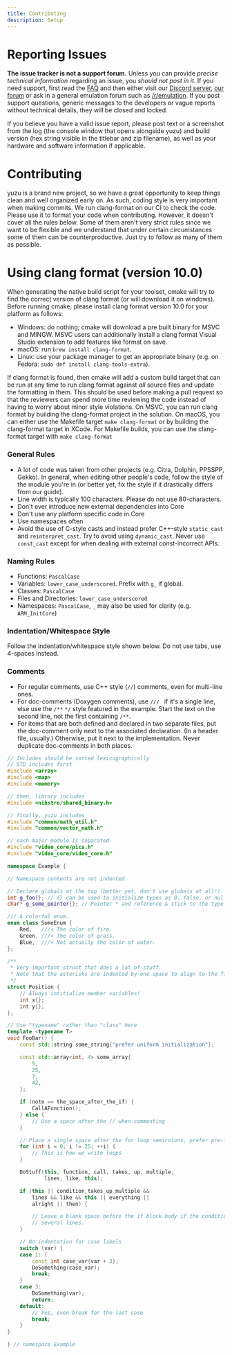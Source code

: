 ```yaml
---
title: Contributing
description: Setup
---
```


# Reporting Issues

**The issue tracker is not a support forum.** Unless you can provide _precise technical information_ regarding an issue, you _should not post in it_. If you need support, first read the [FAQ](https://github.com/yuzu-emu/yuzu/wiki/FAQ) and then either visit our [Discord server](https://discordapp.com/invite/u77vRWY), [our forum](https://community.citra-emu.org/c/yuzu-support) or ask in a general emulation forum such as [/r/emulation](https://www.reddit.com/r/emulation/). If you post support questions, generic messages to the developers or vague reports without technical details, they will be closed and locked.

If you believe you have a valid issue report, please post text or a screenshot from the log (the console window that opens alongside yuzu) and build version (hex string visible in the titlebar and zip filename), as well as your hardware and software information if applicable.

# Contributing

yuzu is a brand new project, so we have a great opportunity to keep things clean and well organized early on. As such, coding style is very important when making commits. We run clang-format on our CI to check the code. Please use it to format your code when contributing. However, it doesn't cover all the rules below. Some of them aren't very strict rules since we want to be flexible and we understand that under certain circumstances some of them can be counterproductive. Just try to follow as many of them as possible.

# Using clang format (version 10.0)

When generating the native build script for your toolset, cmake will try to find the correct version of clang format (or will download it on windows). Before running cmake, please install clang format version 10.0 for your platform as follows:

- Windows: do nothing; cmake will download a pre built binary for MSVC and MINGW. MSVC users can additionally install a clang format Visual Studio extension to add features like format on save.
- macOS: run `brew install clang-format`.
- Linux: use your package manager to get an appropriate binary (e.g. on Fedora: `sudo dnf install clang-tools-extra`).

If clang format is found, then cmake will add a custom build target that can be run at any time to run clang format against _all_ source files and update the formatting in them. This should be used before making a pull request so that the reviewers can spend more time reviewing the code instead of having to worry about minor style violations. On MSVC, you can run clang format by building the clang-format project in the solution. On macOS, you can either use the Makefile target `make clang-format` or by building the clang-format target in XCode. For Makefile builds, you can use the clang-format target with `make clang-format`

### General Rules

- A lot of code was taken from other projects (e.g. Citra, Dolphin, PPSSPP, Gekko). In general, when editing other people's code, follow the style of the module you're in (or better yet, fix the style if it drastically differs from our guide).
- Line width is typically 100 characters. Please do not use 80-characters.
- Don't ever introduce new external dependencies into Core
- Don't use any platform specific code in Core
- Use namespaces often
- Avoid the use of C-style casts and instead prefer C++-style `static_cast` and `reinterpret_cast`. Try to avoid using `dynamic_cast`. Never use `const_cast` except for when dealing with external const-incorrect APIs.

### Naming Rules

- Functions: `PascalCase`
- Variables: `lower_case_underscored`. Prefix with `g_` if global.
- Classes: `PascalCase`
- Files and Directories: `lower_case_underscored`
- Namespaces: `PascalCase`, `_` may also be used for clarity (e.g. `ARM_InitCore`)

### Indentation/Whitespace Style

Follow the indentation/whitespace style shown below. Do not use tabs, use 4-spaces instead.

### Comments

- For regular comments, use C++ style (`//`) comments, even for multi-line ones.
- For doc-comments (Doxygen comments), use `/// ` if it's a single line, else use the `/**` `*/` style featured in the example. Start the text on the second line, not the first containing `/**`.
- For items that are both defined and declared in two separate files, put the doc-comment only next to the associated declaration. (In a header file, usually.) Otherwise, put it next to the implementation. Never duplicate doc-comments in both places.

```cpp
// Includes should be sorted lexicographically
// STD includes first
#include <array>
#include <map>
#include <memory>

// then, library includes
#include <nihstro/shared_binary.h>

// finally, yuzu includes
#include "common/math_util.h"
#include "common/vector_math.h"

// each major module is separated
#include "video_core/pica.h"
#include "video_core/video_core.h"

namespace Example {

// Namespace contents are not indented

// Declare globals at the top (better yet, don't use globals at all!)
int g_foo{}; // {} can be used to initialize types as 0, false, or nullptr
char* g_some_pointer{}; // Pointer * and reference & stick to the type name, and make sure to initialize as nullptr!

/// A colorful enum.
enum class SomeEnum {
    Red,   ///< The color of fire.
    Green, ///< The color of grass.
    Blue,  ///< Not actually the color of water.
};

/**
 * Very important struct that does a lot of stuff.
 * Note that the asterisks are indented by one space to align to the first line.
 */
struct Position {
    // Always intitialize member variables!
    int x{};
    int y{};
};

// Use "typename" rather than "class" here
template <typename T>
void FooBar() {
    const std::string some_string{"prefer uniform initialization"};

    const std::array<int, 4> some_array{
        5,
        25,
        7,
        42,
    };

    if (note == the_space_after_the_if) {
        CallAFunction();
    } else {
        // Use a space after the // when commenting
    }

    // Place a single space after the for loop semicolons, prefer pre-increment
    for (int i = 0; i != 25; ++i) {
        // This is how we write loops
    }

    DoStuff(this, function, call, takes, up, multiple,
            lines, like, this);

    if (this || condition_takes_up_multiple &&
        lines && like && this || everything ||
        alright || then) {

        // Leave a blank space before the if block body if the condition was continued across
        // several lines.
    }

    // No indentation for case labels
    switch (var) {
    case 1: {
        const int case_var{var + 3};
        DoSomething(case_var);
        break;
    }
    case 3:
        DoSomething(var);
        return;
    default:
        // Yes, even break for the last case
        break;
    }
}

} // namespace Example
```

